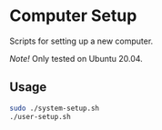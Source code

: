 # Computer Setup

Scripts for setting up a new computer.

_Note!_ Only tested on Ubuntu 20.04.

## Usage

```bash
sudo ./system-setup.sh
./user-setup.sh
```
